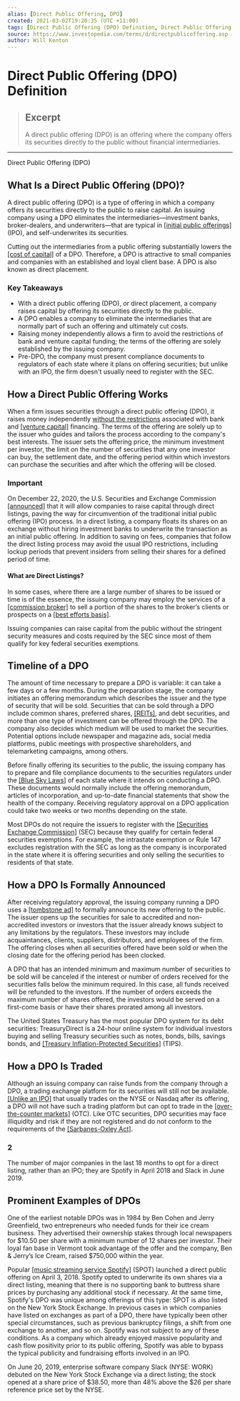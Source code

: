 ```yaml
---
alias: [Direct Public Offering, DPO]
created: 2021-03-02T19:20:35 (UTC +11:00)
tags: [Direct Public Offering (DPO) Definition, Direct Public Offering (DPO)]
source: https://www.investopedia.com/terms/d/directpublicoffering.asp
author: Will Kenton
---
```


# Direct Public Offering (DPO) Definition

> ## Excerpt
> A direct public offering (DPO) is an offering where the company offers its securities directly to the public without financial intermediaries.

---

Direct Public Offering (DPO)
## What Is a Direct Public Offering (DPO)?

A direct public offering (DPO) is a type of offering in which a company offers its securities directly to the public to raise capital. An issuing company using a DPO eliminates the intermediaries—investment banks, broker-dealers, and underwriters—that are typical in [[initial public offerings]](https://www.investopedia.com/terms/i/ipo.asp) (IPO), and self-underwrites its securities.

Cutting out the intermediaries from a public offering substantially lowers the [[cost of capital]](https://www.investopedia.com/terms/c/costofcapital.asp) of a DPO. Therefore, a DPO is attractive to small companies and companies with an established and loyal client base. A DPO is also known as direct placement.

### Key Takeaways

-   With a direct public offering (DPO), or direct placement, a company raises capital by offering its securities directly to the public.
-   A DPO enables a company to eliminate the intermediaries that are normally part of such an offering and ultimately cut costs.
-   Raising money independently allows a firm to avoid the restrictions of bank and venture capital funding; the terms of the offering are solely established by the issuing company.
-   Pre-DPO, the company must present compliance documents to regulators of each state where it plans on offering securities; but unlike with an IPO, the firm doesn't usually need to register with the SEC.

## How a Direct Public Offering Works

When a firm issues securities through a direct public offering (DPO), it raises money independently [without the restrictions](https://www.investopedia.com/investing/difference-between-ipo-and-direct-listing/) associated with bank and [[venture capital]](https://www.investopedia.com/terms/v/venturecapital.asp) financing. The terms of the offering are solely up to the issuer who guides and tailors the process according to the company's best interests. The issuer sets the offering price, the minimum investment per investor, the limit on the number of securities that any one investor can buy, the settlement date, and the offering period within which investors can purchase the securities and after which the offering will be closed.

### Important

On December 22, 2020, the U.S. Securities and Exchange Commission [[announced]](https://www.sec.gov/rules/other/2020/34-90768.pdf) that it will allow companies to raise capital through direct listings, paving the way for circumvention of the traditional initial public offering (IPO) process. In a direct listing, a company floats its shares on an exchange without hiring investment banks to underwrite the transaction as an initial public offering. In addition to saving on fees, companies that follow the direct listing process may avoid the usual IPO restrictions, including lockup periods that prevent insiders from selling their shares for a defined period of time.

#### What are Direct Listings?

In some cases, where there are a large number of shares to be issued or time is of the essence, the issuing company may employ the services of a [[commission broker]](https://www.investopedia.com/terms/c/commission-broker.asp) to sell a portion of the shares to the broker’s clients or prospects on a [[best efforts basis]](https://www.investopedia.com/terms/b/bestefforts.asp).

Issuing companies can raise capital from the public without the stringent security measures and costs required by the SEC since most of them qualify for key federal securities exemptions.

## Timeline of a DPO

The amount of time necessary to prepare a DPO is variable: it can take a few days or a few months. During the preparation stage, the company initiates an offering memorandum which describes the issuer and the type of security that will be sold. Securities that can be sold through a DPO include common shares, preferred shares, [[REITs]](https://www.investopedia.com/terms/r/reit.asp), and debt securities, and more than one type of investment can be offered through the DPO. The company also decides which medium will be used to market the securities. Potential options include newspaper and magazine ads, social media platforms, public meetings with prospective shareholders, and telemarketing campaigns, among others.

Before finally offering its securities to the public, the issuing company has to prepare and file compliance documents to the securities regulators under the [[Blue Sky Laws]](https://www.investopedia.com/terms/b/blueskylaws.asp) of each state where it intends on conducting a DPO. These documents would normally include the offering memorandum, articles of incorporation, and up-to-date financial statements that show the health of the company. Receiving regulatory approval on a DPO application could take two weeks or two months depending on the state.

Most DPOs do not require the issuers to register with the [[Securities Exchange Commission]](https://www.investopedia.com/terms/s/sec.asp) (SEC) because they qualify for certain federal securities exemptions. For example, the intrastate exemption or Rule 147 excludes registration with the SEC as long as the company is incorporated in the state where it is offering securities and only selling the securities to residents of that state.

## How a DPO Is Formally Announced

After receiving regulatory approval, the issuing company running a DPO uses a [[tombstone ad]](https://www.investopedia.com/terms/t/tombstone.asp) to formally announce its new offering to the public. The issuer opens up the securities for sale to accredited and non-accredited investors or investors that the issuer already knows subject to any limitations by the regulators. These investors may include acquaintances, clients, suppliers, distributors, and employees of the firm. The offering closes when all securities offered have been sold or when the closing date for the offering period has been clocked.

A DPO that has an intended minimum and maximum number of securities to be sold will be canceled if the interest or number of orders received for the securities falls below the minimum required. In this case, all funds received will be refunded to the investors. If the number of orders exceeds the maximum number of shares offered, the investors would be served on a first-come basis or have their shares prorated among all investors.

The United States Treasury has the most popular DPO system for its debt securities: TreasuryDirect is a 24-hour online system for individual investors buying and selling Treasury securities such as notes, bonds, bills, savings bonds, and [[Treasury Inflation-Protected Securities]](https://www.investopedia.com/terms/t/tips.asp) (TIPS).

## How a DPO Is Traded

Although an issuing company can raise funds from the company through a DPO, a trading exchange platform for its securities will still not be available. [[Unlike an IPO]](https://www.investopedia.com/investing/difference-between-ipo-and-direct-listing/) that usually trades on the NYSE or Nasdaq after its offering, a DPO will not have such a trading platform but can opt to trade in the [[over-the-counter markets]](https://www.investopedia.com/terms/o/over-the-countermarket.asp) (OTC). Like OTC securities, DPO securities may face illiquidity and risk if they are not registered and do not conform to the requirements of the [[Sarbanes-Oxley Act]](https://www.investopedia.com/terms/s/sarbanesoxleyact.asp).

### 2

The number of major companies in the last 18 months to opt for a direct listing, rather than an IPO; they are Spotify in April 2018 and Slack in June 2019.

## Prominent Examples of DPOs

One of the earliest notable DPOs was in 1984 by Ben Cohen and Jerry Greenfield, two entrepreneurs who needed funds for their ice cream business. They advertised their ownership stakes through local newspapers for $10.50 per share with a minimum number of 12 shares per investor. Their loyal fan base in Vermont took advantage of the offer and the company, Ben & Jerry’s Ice Cream, raised $750,000 within the year.

Popular [[music streaming service Spotify]](https://www.investopedia.com/news/spotify-ipo/) (SPOT) launched a direct public offering on April 3, 2018. Spotify opted to underwrite its own shares via a direct listing, meaning that there is no supporting bank to buttress share prices by purchasing any additional stock if necessary. At the same time, Spotify's DPO was unique among offerings of this type: SPOT is also listed on the New York Stock Exchange. In previous cases in which companies have listed on exchanges as part of a DPO, there have typically been other special circumstances, such as previous bankruptcy filings, a shift from one exchange to another, and so on. Spotify was not subject to any of these conditions. As a company which already enjoyed massive popularity and cash flow positivity prior to its public offering, Spotify was able to bypass the typical publicity and fundraising efforts involved in an IPO.

On June 20, 2019, enterprise software company Slack (NYSE: WORK) debuted on the New York Stock Exchange via a direct listing; the stock opened at a share price of $38.50, more than 48% above the $26 per share reference price set by the NYSE.
